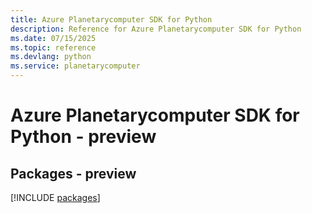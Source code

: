 ```yaml
---
title: Azure Planetarycomputer SDK for Python
description: Reference for Azure Planetarycomputer SDK for Python
ms.date: 07/15/2025
ms.topic: reference
ms.devlang: python
ms.service: planetarycomputer
---
```

# Azure Planetarycomputer SDK for Python - preview
## Packages - preview
[!INCLUDE [packages](planetarycomputer-index.md)]